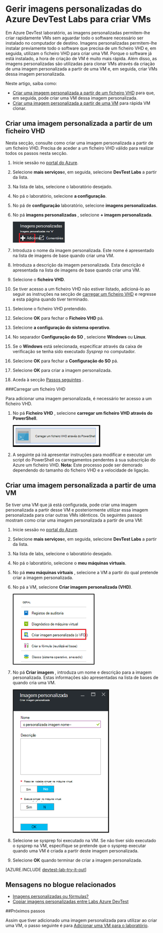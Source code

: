 <properties
    pageTitle="Gerir imagens personalizadas do Azure DevTest Labs para criar VMs | Microsoft Azure"
    description="Saiba como criar uma imagem personalizada a partir de um ficheiro VHD, ou de um VM existente em laboratório de DevTest do Azure"
    services="devtest-lab,virtual-machines"
    documentationCenter="na"
    authors="tomarcher"
    manager="douge"
    editor=""/>

<tags
    ms.service="devtest-lab"
    ms.workload="na"
    ms.tgt_pltfrm="na"
    ms.devlang="na"
    ms.topic="article"
    ms.date="09/07/2016"
    ms.author="tarcher"/>

# <a name="manage-azure-devtest-labs-custom-images-to-create-vms"></a>Gerir imagens personalizadas do Azure DevTest Labs para criar VMs

Em Azure DevTest laboratório, as imagens personalizadas permitem-lhe criar rapidamente VMs sem aguardar todo o software necessário ser instalado no computador de destino. Imagens personalizadas permitem-lhe instalar previamente todo o software que precisa de um ficheiro VHD e, em seguida, utilizam o ficheiro VHD para criar uma VM. Porque o software já está instalado, a hora de criação de VM é muito mais rápida. Além disso, as imagens personalizadas são utilizadas para clonar VMs através da criação de uma imagem personalizada a partir de uma VM e, em seguida, criar VMs dessa imagem personalizada.

Neste artigo, saiba como:

- [Criar uma imagem personalizada a partir de um ficheiro VHD](#create-a-custom-image-from-a-vhd-file) para que, em seguida, pode criar uma VM dessa imagem personalizada. 
- [Criar uma imagem personalizada a partir de uma VM](#create-a-custom-image-from-a-vm) para rápida VM clonar.

## <a name="create-a-custom-image-from-a-vhd-file"></a>Criar uma imagem personalizada a partir de um ficheiro VHD

Nesta secção, consulte como criar uma imagem personalizada a partir de um ficheiro VHD.
Precisa de aceder a um ficheiro VHD válido para realizar todos os passos nesta secção.   


1. Inicie sessão no [portal do Azure](http://go.microsoft.com/fwlink/p/?LinkID=525040).

1. Selecione **mais serviços**e, em seguida, selecione **DevTest Labs** a partir da lista.

1. Na lista de labs, selecione o laboratório desejado.  

1. No pá o laboratório, selecione **a configuração**. 

1. No pá de **configuração** laboratório, selecione **imagens personalizadas**.

1. No pá **imagens personalizadas** , selecione **+ imagem personalizada**.

    ![Adicionar imagem personalizada](./media/devtest-lab-create-template/add-custom-image.png)

1. Introduza o nome da imagem personalizada. Este nome é apresentado na lista de imagens de base quando criar uma VM.

1. Introduza a descrição da imagem personalizada. Esta descrição é apresentada na lista de imagens de base quando criar uma VM.

1. Selecione o **ficheiro VHD**.

1. Se tiver acesso a um ficheiro VHD não estiver listado, adicioná-lo ao seguir as instruções na secção de [carregar um ficheiro VHD](#upload-a-vhd-file) e regresse a esta página quando tiver terminado.

1. Selecione o ficheiro VHD pretendido.

1. Selecione **OK** para fechar o **Ficheiro VHD** pá.

1. Selecione **a configuração do sistema operativo**.

1. No separador **Configuração do SO** , selecione **Windows** ou **Linux**.

1. Se o **Windows** está selecionada, especificar através da caixa de verificação se tenha sido executado *Sysprep* no computador.

1. Selecione **OK** para fechar a **Configuração do SO** pá.

1. Selecione **OK** para criar a imagem personalizada.

1. Aceda à secção [Passos seguintes](#next-steps) .

###<a name="upload-a-vhd-file"></a>Carregar um ficheiro VHD

Para adicionar uma imagem personalizada, é necessário ter acesso a um ficheiro VHD.

1. No pá **Ficheiro VHD** , selecione **carregar um ficheiro VHD através do PowerShell**.

    ![Carregar imagem](./media/devtest-lab-create-template/upload-image-using-psh.png)

1. A seguinte pá irá apresentar instruções para modificar e executar um script do PowerShell os carregamentos pendentes à sua subscrição do Azure um ficheiro VHD. 
**Nota:** Este processo pode ser demorado dependendo do tamanho do ficheiro VHD e a velocidade de ligação.

## <a name="create-a-custom-image-from-a-vm"></a>Criar uma imagem personalizada a partir de uma VM
Se tiver uma VM que já está configurada, pode criar uma imagem personalizada a partir desse VM e posteriormente utilizar essa imagem personalizada para criar outras VMs idênticos. Os seguintes passos mostram como criar uma imagem personalizada a partir de uma VM:

1. Inicie sessão no [portal do Azure](http://go.microsoft.com/fwlink/p/?LinkID=525040).

1. Selecione **mais serviços**e, em seguida, selecione **DevTest Labs** a partir da lista.

1. Na lista de labs, selecione o laboratório desejado.  

1. No pá o laboratório, selecione o **meu máquinas virtuais**.
 
1. No pá **meu máquinas virtuais** , selecione a VM a partir do qual pretende criar a imagem personalizada.

1. No pá a VM, selecione **Criar imagem personalizada (VHD)**.

    ![Criar item de menu imagem personalizada](./media/devtest-lab-create-template/create-custom-image.png)

1. No pá **Criar imagem** , introduza um nome e descrição para a imagem personalizada. Estas informações são apresentadas na lista de bases de quando cria uma VM.

    ![Criar pá imagem personalizada](./media/devtest-lab-create-template/create-custom-image-blade.png)

1. Selecione se sysprep foi executado na VM. Se não tiver sido executado o sysprep na VM, especifique se pretende que o sysprep executar quando uma VM é criada a partir deste imagem personalizada.

1. Selecione **OK** quando terminar de criar a imagem personalizada.

[AZURE.INCLUDE [devtest-lab-try-it-out](../../includes/devtest-lab-try-it-out.md)]

## <a name="related-blog-posts"></a>Mensagens no blogue relacionados

- [Imagens personalizadas ou fórmulas?](https://blogs.msdn.microsoft.com/devtestlab/2016/04/06/custom-images-or-formulas/)
- [Copiar imagens personalizadas entre Labs Azure DevTest](http://www.visualstudiogeeks.com/blog/DevOps/How-To-Move-CustomImages-VHD-Between-AzureDevTestLabs#copying-custom-images-between-azure-devtest-labs)

##<a name="next-steps"></a>Próximos passos

Assim que tiver adicionado uma imagem personalizada para utilizar ao criar uma VM, o passo seguinte é para [Adicionar uma VM para o laboratório](./devtest-lab-add-vm-with-artifacts.md).